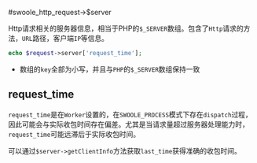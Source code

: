 #swoole_http_request->$server

Http请求相关的服务器信息，相当于PHP的`$_SERVER`数组。包含了`Http`请求的方法，`URL`路径，客户端`IP`等信息。

```php
echo $request->server['request_time'];
```

* 数组的`key`全部为小写，并且与`PHP`的`$_SERVER`数组保持一致

request_time
----
`request_time`是在`Worker`设置的，在`SWOOLE_PROCESS`模式下存在`dispatch`过程，因此可能会与实际收包时间存在偏差。尤其是当请求量超过服务器处理能力时，`request_time`可能远滞后于实际收包时间。

可以通过`$server->getClientInfo`方法获取`last_time`获得准确的收包时间。
